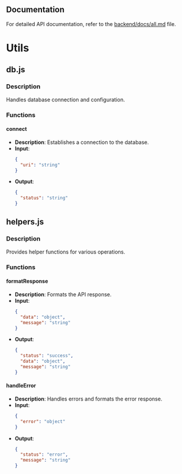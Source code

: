 ## Documentation

For detailed API documentation, refer to the [backend/docs/all.md](backend/docs/all.md) file.

# Utils

## db.js

### Description
Handles database connection and configuration.

### Functions

#### connect
- **Description**: Establishes a connection to the database.
- **Input**: 
  ```json
  {
    "uri": "string"
  }
  ```
- **Output**: 
  ```json
  {
    "status": "string"
  }
  ```

## helpers.js

### Description
Provides helper functions for various operations.

### Functions

#### formatResponse
- **Description**: Formats the API response.
- **Input**: 
  ```json
  {
    "data": "object",
    "message": "string"
  }
  ```
- **Output**: 
  ```json
  {
    "status": "success",
    "data": "object",
    "message": "string"
  }
  ```

#### handleError
- **Description**: Handles errors and formats the error response.
- **Input**: 
  ```json
  {
    "error": "object"
  }
  ```
- **Output**: 
  ```json
  {
    "status": "error",
    "message": "string"
  }
  ```
